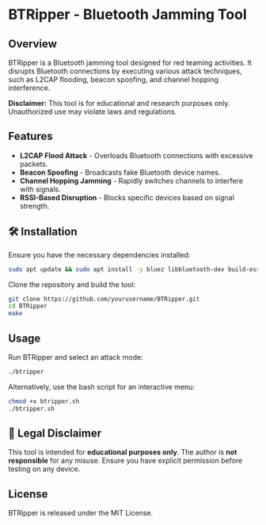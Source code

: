 # BTRipper - Bluetooth Jamming Tool

## Overview
BTRipper is a Bluetooth jamming tool designed for red teaming activities. It disrupts Bluetooth connections by executing various attack techniques, such as L2CAP flooding, beacon spoofing, and channel hopping interference.

 **Disclaimer:** This tool is for educational and research purposes only. Unauthorized use may violate laws and regulations.

## Features
- **L2CAP Flood Attack** - Overloads Bluetooth connections with excessive packets.
- **Beacon Spoofing** - Broadcasts fake Bluetooth device names.
- **Channel Hopping Jamming** - Rapidly switches channels to interfere with signals.
- **RSSI-Based Disruption** - Blocks specific devices based on signal strength.

## 🛠 Installation
Ensure you have the necessary dependencies installed:
```bash
sudo apt update && sudo apt install -y bluez libbluetooth-dev build-essential
```

Clone the repository and build the tool:
```bash
git clone https://github.com/yourusername/BTRipper.git
cd BTRipper
make
```

## Usage
Run BTRipper and select an attack mode:
```bash
./btripper
```
Alternatively, use the bash script for an interactive menu:
```bash
chmod +x btripper.sh
./btripper.sh
```

## 🚨 Legal Disclaimer
This tool is intended for **educational purposes only**. The author is **not responsible** for any misuse. Ensure you have explicit permission before testing on any device.

##  License
BTRipper is released under the MIT License.

